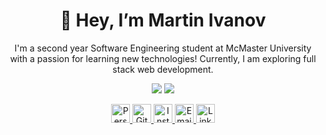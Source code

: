 <div align = center>
<h1>👋 Hey, I’m Martin Ivanov</h1>

<p>I'm a second year Software Engineering student at McMaster University with a passion for learning new technologies! Currently, I am exploring full stack web development.</p>

<p>
<img src="https://github-readme-stats.vercel.app/api?username=martinivnv&show_icons=true&theme=tokyonight&count_private=true&hide=issues"/>
<img src="https://github-readme-stats.vercel.app/api/top-langs/?username=martinivnv&theme=tokyonight&layout=compact&langs_count=6"/>
</p>

<a href="https://www.martinivnv.me/">
<img height = 30em width = auto src="https://github.com/martinivnv/martinivnv/blob/main/icons/logos/personal-logo.png" alt="Personal Website">
</a>
  
<a href="https://github.com/martinivnv">
<img height = 30em width = auto src= "https://github.com/martinivnv/martinivnv/blob/main/icons/logos/GitHub-Mark-Light-120px-plus.png" alt="Github">
</a>
  
<a href="https://www.instagram.com/martin.ivnv/">
<img height = 30em width = auto src="https://github.com/martinivnv/martinivnv/blob/main/icons/logos/Instagram_Glyph_Gradient_RGB.png" alt="Instagram">
</a>

<a href="mailto:martinivnv2002@gmail.com">
<img height = 30em width = auto src="https://github.com/martinivnv/martinivnv/blob/main/icons/logos/mail-128.png" alt="Email">
</a>
  
  <a href="www.linkedin.com/in/martinivnv">
<img height = 30em width = auto src="https://github.com/martinivnv/martinivnv/blob/main/icons/logos/LI-In-Bug.png" alt="Linkedin">
</a>
</div>
<!---
martinivnv/martinivnv is a ✨ special ✨ repository because its `README.md` (this file) appears on your GitHub profile.
You can click the Preview link to take a look at your changes.
--->
